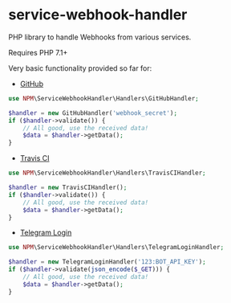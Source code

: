# service-webhook-handler
PHP library to handle Webhooks from various services.

Requires PHP 7.1+

Very basic functionality provided so far for:
- [GitHub][github-handler]
```php
use NPM\ServiceWebhookHandler\Handlers\GitHubHandler;

$handler = new GitHubHandler('webhook_secret');
if ($handler->validate()) {
    // All good, use the received data!
    $data = $handler->getData();
}
```

- [Travis CI][travis-ci-handler]
```php
use NPM\ServiceWebhookHandler\Handlers\TravisCIHandler;

$handler = new TravisCIHandler();
if ($handler->validate()) {
    // All good, use the received data!
    $data = $handler->getData();
}
```

- [Telegram Login][telegram-login-handler]
```php
use NPM\ServiceWebhookHandler\Handlers\TelegramLoginHandler;

$handler = new TelegramLoginHandler('123:BOT_API_KEY');
if ($handler->validate(json_encode($_GET))) {
    // All good, use the received data!
    $data = $handler->getData();
}
```

[github-handler]: https://github.com/noplanman/service-webhook-handler/blob/master/src/Handlers/GitHubHandler.php
[travis-ci-handler]: https://github.com/noplanman/service-webhook-handler/blob/master/src/Handlers/TravisCIHandler.php
[telegram-login-handler]: https://github.com/noplanman/service-webhook-handler/blob/master/src/Handlers/TelegramLoginHandler.php
